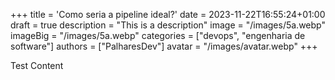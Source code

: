 +++
title = 'Como seria a pipeline ideal?'
date = 2023-11-22T16:55:24+01:00
draft = true
description = "This is a description"
image = "/images/5a.webp"
imageBig = "/images/5a.webp"
categories = ["devops", "engenharia de software"]
authors = ["PalharesDev"]
avatar = "/images/avatar.webp"
+++

Test Content
